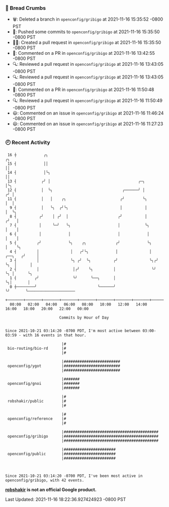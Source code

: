 ### 🍞 Bread Crumbs

 * 🗑: Deleted a branch in `openconfig/gribigo` at 2021-11-16 15:35:52 -0800 PST
 * 🚢: Pushed some commits to `openconfig/gribigo` at 2021-11-16 15:35:50 -0800 PST
 * ✍🏼: Created a pull request in `openconfig/gribigo` at 2021-11-16 15:35:50 -0800 PST
 * 💬: Commented on a PR in  `openconfig/gribigo` at 2021-11-16 13:42:55 -0800 PST
 * 🔍: Reviewed a pull request in  `openconfig/gribigo` at 2021-11-16 13:43:05 -0800 PST
 * 🔍: Reviewed a pull request in  `openconfig/gribigo` at 2021-11-16 13:43:05 -0800 PST
 * 💬: Commented on a PR in  `openconfig/gribigo` at 2021-11-16 11:50:48 -0800 PST
 * 🔍: Reviewed a pull request in  `openconfig/gribigo` at 2021-11-16 11:50:49 -0800 PST
 * 😃: Commented on an issue in `openconfig/gribigo` at 2021-11-16 11:46:24 -0800 PST
 * 😃: Commented on an issue in `openconfig/gribigo` at 2021-11-16 11:27:23 -0800 PST

### 🕘 Recent Activity
```
 16 ┼            ╭╮                                                          ╭╮
 15 ┤            ││                                                          ││
 14 ┤            │╰╮                                                         ││
 13 ┤           ╭╯ │                                       ╭─╮               │╰╮
 12 ┤           │  ╰╮                               ╭──────╯ │              ╭╯ │
 11 ┤           │   │    ╭╮                        ╭╯        ╰╮             │  │
  9 ┤           │   ╰╮  ╭╯╰╮                       │          │             │  ╰╮
  8 ┤          ╭╯    │ ╭╯  │                      ╭╯          │            ╭╯   │
  7 ┤          │     ╰─╯   ╰╮                     │           ╰╮           │    │
  6 ┤          │            │                     │            │           │    │
  5 ┤         ╭╯            ╰╮    ╭╮             ╭╯            ╰╮          │    ╰╮
  4 ┤         │              │   ╭╯╰╮            │              │  ╭──╮   ╭╯     │
  3 ┤         │              ╰╮ ╭╯  ╰╮          ╭╯              ╰╮╭╯  ╰╮  │      │
  2 ┤         │               │╭╯    ╰╮         │                ╰╯    ╰╮ │      ╰╮
  1 ┤        ╭╯               ╰╯      ╰──╮      │                       ╰╮│       │
  0 ┼────────╯                           ╰──────╯                        ╰╯       ╰─────────────────────
    +───────+───────+───────+───────+───────+───────+───────+───────+───────+───────+───────+───────+────
  00:00   02:00   04:00   06:00   08:00   10:00   12:00   14:00   16:00   18:00   20:00   22:00   00:00   

						Commits by Hour of Day


Since 2021-10-21 03:14:20 -0700 PDT, I'm most active between 03:00-03:59 - with 16 events in that hour.

```



```
                         |#
 bio-routing/bio-rd      |#
                         |#

                         |#########################
 openconfig/ygot         |#########################
                         |#########################

                         |#######
 openconfig/gnoi         |#######
                         |#######

                         |#
 robshakir/public        |#
                         |#

                         |#
 openconfig/reference    |#
                         |#

                         |##########################################
 openconfig/gribigo      |##########################################
                         |##########################################

                         |#######################
 openconfig/public       |#######################
                         |#######################



Since 2021-10-21 03:14:20 -0700 PDT, I've been most active in openconfig/gribigo, with 42 events.

```
**[robshakir](mailto:robjs@google.com) is not an official Google product.**  


Last Updated: 2021-11-16 18:22:36.927424923 -0800 PST
